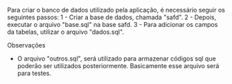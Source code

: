 Para criar o banco de dados utilizado pela aplicação, é necessário seguir os seguintes passos:
1 - Criar a base de dados, chamada "safd".
2 - Depois, executar o arquivo "base.sql" na base safd.
3 - Para adicionar os campos da tabelas, utilizar o arquivo "dados.sql".

Observações
- O arquivo "outros.sql", será utilizado para armazenar códigos sql que poderão ser utilizados posteriormente. Basicamente esse arquivo será para testes.
